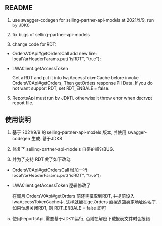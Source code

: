 ## README

1. use swagger-codegen for selling-partner-api-models at 2021/9/9,  run by JDK8

2. fix bugs of selling-partner-api-models

3. change code for RDT:

- OrdersV0Api#getOrdersCall   add new line:  localVarHeaderParams.put("isRDT", "true");

- LWAClient.getAccessToken

  Get a RDT and put it into lwaAccessTokenCache before invoke OrdersV0Api#getOrders, Then getOrders response PII Data.
  If you do not want support RDT, set RDT_ENBALE = false.

5. ReportsApi must run by JDK11, otherwise it throw error when decrypt report file.





## 使用说明

1. 基于 2021/9/9 的 selling-partner-api-models 版本, 并使用 swagger-codegen 生成. 基于JDK8

2. 修复了 selling-partner-api-models 自带的部分BUG.

3. 并为了支持 RDT 做了如下改动:

- OrdersV0Api#getOrdersCall 增加一行  localVarHeaderParams.put("isRDT", "true");
- LWAClient.getAccessToken 逻辑修改了

  在调用 OrdersV0Api#getOrders 前还需要取到RDT, 并提前设入lwaAccessTokenCache中. 这样就能在getOrders 直接返回卖家地址姓名了.
  如果你想关闭RDT, 则 RDT_ENBALE = false 即可

5. 使用ReportsApi, 需要基于JDK11运行, 否则在解密下载报表文件时会报错

